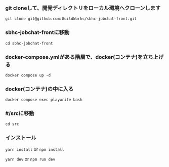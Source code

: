 ### git cloneして、開発ディレクトリをローカル環境へクローンします
` git clone git@github.com:GuildWorks/sbhc-jobchat-front.git `

### sbhc-jobchat-frontに移動
` cd sbhc-jobchat-front `

### docker-compose.ymlがある階層で、docker(コンテナ)を立ち上げる
` docker compose up -d `

###  docker(コンテナ)の中に入る
` docker compose exec playwrite bash `

### #/srcに移動
` cd src `

### インストール
` yarn install `
or 
` npm install `

` yarn dev `
or 
` npm run dev `
